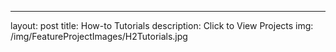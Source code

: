 ---
layout: post
title: How-to Tutorials
description: Click to View Projects
img: /img/FeatureProjectImages/H2Tutorials.jpg
